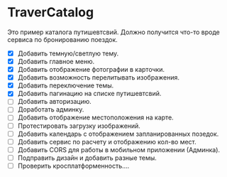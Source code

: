 # TraverCatalog

Это пример каталога путишевтсвий. Должно получится что-то вроде сервиса по бронированию поездок.
- [x] Добавить темную/светлую тему.
- [x] Добавить главное меню.
- [x] Добавить отображение фотографии в карточки.
- [x] Добавить возможность перелитывать изображения.
- [x] Добавить переключение темы.
- [x] Добавить пагинацию на списке путишевтсвий.
- [ ] Добавить авторизацию.
- [ ] Доработать админку.
- [ ] Добавить отображение местоположения на карте.
- [ ] Протестировать загрузку изображений.
- [ ] Добавить календарь с отображением запланированных позедок.
- [ ] Добавить сервис по расчету и отображению кол-во мест.
- [ ] Добавить CORS для работы в мобильном приложении (Админка).
- [ ] Подправить дизайн и добавить разные темы.
- [ ] Проверить кросплатформенность....
